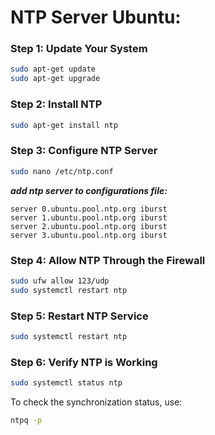 
# NTP Server Ubuntu:


### Step 1: Update Your System
```bash
sudo apt-get update 
sudo apt-get upgrade 
```

### Step 2: Install NTP
```bash
sudo apt-get install ntp 
```

### Step 3: Configure NTP Server
```bash
sudo nano /etc/ntp.conf 
```

***add ntp server to configurations file:***

```
server 0.ubuntu.pool.ntp.org iburst
server 1.ubuntu.pool.ntp.org iburst
server 2.ubuntu.pool.ntp.org iburst
server 3.ubuntu.pool.ntp.org iburst
```

### Step 4: Allow NTP Through the Firewall
```bash
sudo ufw allow 123/udp 
sudo systemctl restart ntp 
```

### Step 5: Restart NTP Service
```bash
sudo systemctl restart ntp 
```

### Step 6: Verify NTP is Working
```bash
sudo systemctl status ntp 
```

To check the synchronization status, use:

```bash
ntpq -p 
```
